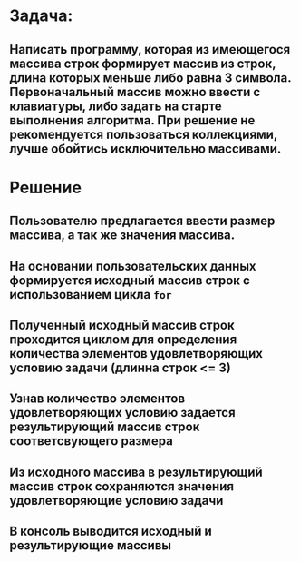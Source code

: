 # Задача: #
## Написать программу, которая из имеющегося массива строк формирует массив из строк, длина которых меньше либо равна 3 символа. Первоначальный массив можно ввести с клавиатуры, либо задать на старте выполнения алгоритма. При решение не рекомендуется пользоваться коллекциями, лучше обойтись исключительно массивами. ##
# Решение #
## Пользователю предлагается ввести размер массива, а так же значения массива. ##
## На основании пользовательских данных формируется исходный массив строк с использованием цикла `` for `` ##
## Полученный исходный массив строк проходится циклом для определения количества элементов удовлетворяющих условию задачи (длинна строк <= 3) ##
## Узнав количество элементов удовлетворяющих условию задается результирующий массив строк соответсвующего размера ##
## Из исходного массива в результирующий массив строк сохраняются значения удовлетворяющие условию задачи ##
## В консоль выводится исходный и результирующие массивы ##
